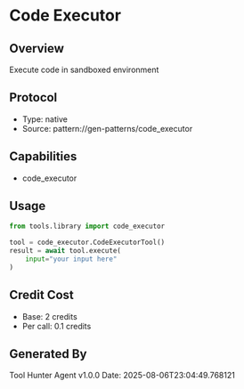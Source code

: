 # Code Executor

## Overview
Execute code in sandboxed environment

## Protocol
- Type: native
- Source: pattern://gen-patterns/code_executor

## Capabilities
- code_executor

## Usage
```python
from tools.library import code_executor

tool = code_executor.CodeExecutorTool()
result = await tool.execute(
    input="your input here"
)
```

## Credit Cost
- Base: 2 credits
- Per call: 0.1 credits

## Generated By
Tool Hunter Agent v1.0.0
Date: 2025-08-06T23:04:49.768121

